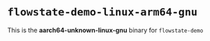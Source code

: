 # `flowstate-demo-linux-arm64-gnu`

This is the **aarch64-unknown-linux-gnu** binary for `flowstate-demo`
